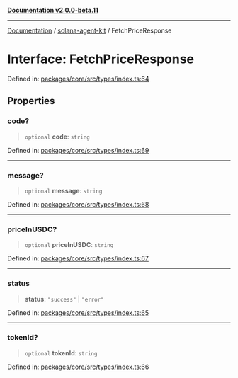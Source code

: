 [**Documentation v2.0.0-beta.11**](../../README.md)

***

[Documentation](../../README.md) / [solana-agent-kit](../README.md) / FetchPriceResponse

# Interface: FetchPriceResponse

Defined in: [packages/core/src/types/index.ts:64](https://github.com/scriptscrypt/solana-agent-kit/blob/8d48a57968ef71c6851a44a8efa685e80e815610/packages/core/src/types/index.ts#L64)

## Properties

### code?

> `optional` **code**: `string`

Defined in: [packages/core/src/types/index.ts:69](https://github.com/scriptscrypt/solana-agent-kit/blob/8d48a57968ef71c6851a44a8efa685e80e815610/packages/core/src/types/index.ts#L69)

***

### message?

> `optional` **message**: `string`

Defined in: [packages/core/src/types/index.ts:68](https://github.com/scriptscrypt/solana-agent-kit/blob/8d48a57968ef71c6851a44a8efa685e80e815610/packages/core/src/types/index.ts#L68)

***

### priceInUSDC?

> `optional` **priceInUSDC**: `string`

Defined in: [packages/core/src/types/index.ts:67](https://github.com/scriptscrypt/solana-agent-kit/blob/8d48a57968ef71c6851a44a8efa685e80e815610/packages/core/src/types/index.ts#L67)

***

### status

> **status**: `"success"` \| `"error"`

Defined in: [packages/core/src/types/index.ts:65](https://github.com/scriptscrypt/solana-agent-kit/blob/8d48a57968ef71c6851a44a8efa685e80e815610/packages/core/src/types/index.ts#L65)

***

### tokenId?

> `optional` **tokenId**: `string`

Defined in: [packages/core/src/types/index.ts:66](https://github.com/scriptscrypt/solana-agent-kit/blob/8d48a57968ef71c6851a44a8efa685e80e815610/packages/core/src/types/index.ts#L66)
